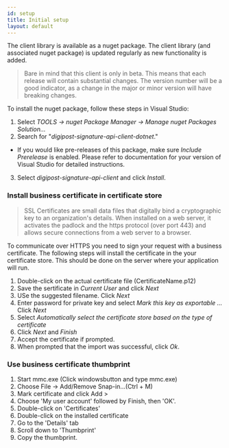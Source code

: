 ```yaml
---
id: setup
title: Initial setup
layout: default
---
```


The client library is available as a nuget package. The client library (and associated nuget package) is updated regularly as new functionality is added. 

<blockquote> Bare in mind that this client is only in beta. This means that each release will contain substantial changes. The version number will be a good indicator, as a change in the major or minor version will have breaking changes. </blockquote>

To install the nuget package, follow these steps in Visual Studio:

1. Select _TOOLS -> nuget Package Manager -> Manage nuget Packages Solution..._
2. Search for "_digipost-signature-api-client-dotnet_."
* If you would like pre-releases of this package, make sure _Include Prerelease_ is enabled. Please refer to documentation for your version of Visual Studio for detailed instructions.
3. Select _digipost-signature-api-client_ and click _Install_.

<h3 id="businesscertificate">Install business certificate in certificate store</h3>

<blockquote>SSL Certificates are small data files that digitally bind a cryptographic key to an organization's details. When installed on a web server, it activates the padlock and the https protocol (over port 443) and allows secure connections from a web server to a browser.</blockquote>

To communicate over HTTPS you need to sign your request with a business certificate. The following steps will install the certificate in the your certificate store. This should be done on the server where your application will run.

1.  Double-click on the actual certificate file (CertificateName.p12)
2.  Save the sertificate in _Current User_ and click _Next_ 
3.  USe the suggested filename. Click _Next_
4.  Enter password for private key and select _Mark this key as exportable ..._ Click _Next_
5.  Select _Automatically select the certificate store based on the type of certificate_
6.  Click _Next_ and _Finish_
7.  Accept the certificate if prompted.
8.  When prompted that the import was successful, click _Ok_.

<h3 id="find_businesscertificate">Use business certificate thumbprint</h3>

1. Start mmc.exe (Click windowsbutton and type mmc.exe)
2. Choose File -> Add/Remove Snap-in…(Ctrl + M)
3. Mark certificate and click Add >
4. Choose 'My user account' followed by Finish, then 'OK'.
5. Double-click on 'Certificates' 
6. Double-click on the installed certificate
7. Go to the 'Details' tab
8. Scroll down to 'Thumbprint'
9. Copy the thumbprint.